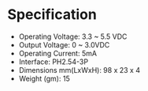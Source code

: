 ---
---

# Specification

- Operating Voltage: 3.3 ~ 5.5 VDC
- Output Voltage: 0 ~ 3.0VDC
- Operating Current: 5mA
- Interface: PH2.54-3P
- Dimensions mm(LxWxH): 98 x 23 x 4
- Weight (gm): 15